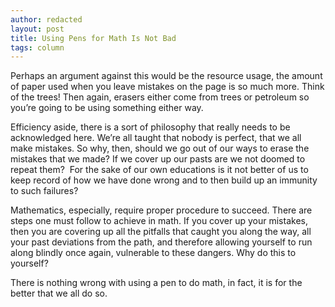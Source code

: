 ```yaml
---
author: redacted
layout: post
title: Using Pens for Math Is Not Bad
tags: column
---
```


Perhaps an argument against this would be the resource usage, the amount of
paper used when you leave mistakes on the page is so much more. Think of the
trees! Then again, erasers either come from trees or petroleum so you’re going
to be using something either way.

Efficiency aside, there is a sort of philosophy that really needs to be
acknowledged here. We’re all taught that nobody is perfect, that we all make
mistakes. So why, then, should we go out of our ways to erase the mistakes that
we made? If we cover up our pasts are we not doomed to repeat them?  For the
sake of our own educations is it not better of us to keep record of how we have
done wrong and to then build up an immunity to such failures?

Mathematics, especially, require proper procedure to succeed. There are steps
one must follow to achieve in math. If you cover up your mistakes, then you are
covering up all the pitfalls that caught you along the way, all your past
deviations from the path, and therefore allowing yourself to run along blindly
once again, vulnerable to these dangers. Why do this to yourself?

There is nothing wrong with using a pen to do math, in fact, it is for the
better that we all do so.
